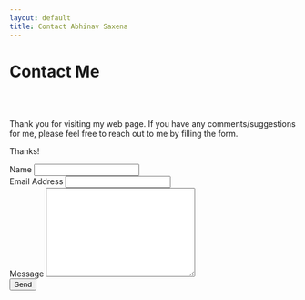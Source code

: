 ```yaml
---
layout: default
title: Contact Abhinav Saxena
---
```


<div id="contact">
  <h1 class="pageTitle">Contact Me</h1>
  <div class="contactContent">
    <br><br>
    <p>Thank you for visiting my web page. If you have any comments/suggestions for me, please feel free to reach out to me by filling the form. </p>
    <p> Thanks!</p>
  </div>
  <form action="http://formspree.io/xandfury@gmail.com" method="POST">
    <label for="name">Name</label>    
    <input type="text" id="name" name="name" class="full-width"><br>
    <label for="email">Email Address</label>
    <input type="email" id="email" name="_replyto" class="full-width"><br>
    <label for="message">Message</label>
    <textarea name="message" id="message" cols="30" rows="10" class="full-width"></textarea><br>
    <input type="submit" value="Send" class="button">
  </form>
</div>
